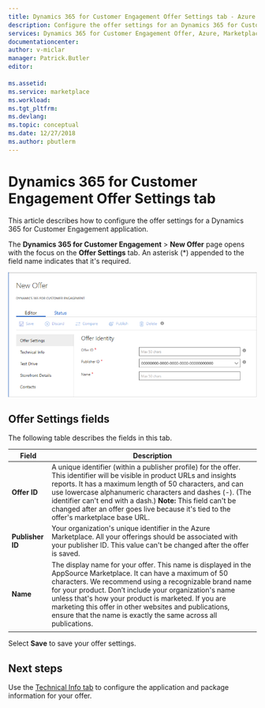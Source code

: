 ```yaml
---
title: Dynamics 365 for Customer Engagement Offer Settings tab - Azure Marketplace | Microsoft Docs
description: Configure the offer settings for an Dynamics 365 for Customer Engagement application offer on the AppSource Marketplace.
services: Dynamics 365 for Customer Engagement Offer, Azure, Marketplace, Cloud Partner Portal, AppSource
documentationcenter:
author: v-miclar
manager: Patrick.Butler  
editor:

ms.assetid: 
ms.service: marketplace
ms.workload: 
ms.tgt_pltfrm: 
ms.devlang: 
ms.topic: conceptual
ms.date: 12/27/2018
ms.author: pbutlerm
---
```


# Dynamics 365 for Customer Engagement Offer Settings tab

This article describes how to configure the offer settings for a Dynamics 365 for Customer Engagement application.


The **Dynamics 365 for Customer Engagement** > **New Offer** page opens with the focus on the **Offer Settings** tab.  An asterisk (*) appended to the field name indicates that it's required.

![Offer Settings tab for Dynamics 365 for Customer Engagement](./media/dyn365ce-offer-settings-tab.png)


## Offer Settings fields

The following table describes the fields in this tab. 

|    Field         |       Description                                                            |
|  ---------       |     ---------------                                                          |
| **Offer ID**       | A unique identifier (within a publisher profile) for the offer. This identifier will be visible in product URLs and insights reports. It has a maximum length of 50 characters, and can use lowercase alphanumeric characters and dashes (-). (The identifier can't end with a dash.) **Note:** This field can't be changed after an offer goes live because it's tied to the offer's marketplace base URL.  |
| **Publisher ID**     | Your organization's unique identifier in the Azure Marketplace. All your offerings should be associated with your publisher ID. This value can't be changed after the offer is saved. |
| **Name**          | The display name for your offer. This name is displayed in the AppSource Marketplace. It can have a maximum of 50 characters. We recommend using a  recognizable brand name for your product. Don’t include your organization's name unless that's how your product is marketed. If you are marketing this offer in other websites and publications, ensure that the name is exactly the same across all publications. |
|  |  |

Select **Save** to save your offer settings.


## Next steps

Use the [Technical Info tab](./cpp-technical-info-tab.md) to configure the application and package information for your offer.
